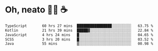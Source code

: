 # Oh, neato 🧑‍💻 ☕

<!--START_SECTION:waka-->

```txt
TypeScript       60 hrs 27 mins  ████████████████░░░░░░░░░   63.75 %
Kotlin           21 hrs 39 mins  █████▓░░░░░░░░░░░░░░░░░░░   22.84 %
JavaScript       4 hrs 24 mins   █░░░░░░░░░░░░░░░░░░░░░░░░   04.65 %
SCSS             3 hrs 20 mins   █░░░░░░░░░░░░░░░░░░░░░░░░   03.52 %
Java             55 mins         ▒░░░░░░░░░░░░░░░░░░░░░░░░   00.98 %
```

<!--END_SECTION:waka-->

